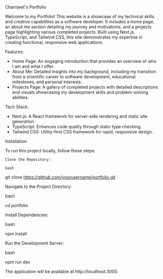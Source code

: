 Charnjeet's Portfolio

Welcome to my Portfolio! This website is a showcase of my technical skills and creative capabilities as a software developer. It includes a home page, an about me section detailing my journey and motivations, and a projects page highlighting various completed projects. Built using Next.js, TypeScript, and Tailwind CSS, this site demonstrates my expertise in creating functional, responsive web applications.

Features:

- Home Page: An engaging introduction that provides an overview of who I am and what I offer.
- About Me: Detailed insights into my background, including my transition from a scientific career to software development, educational milestones, and personal interests.
- Projects Page: A gallery of completed projects with detailed descriptions and visuals showcasing my development skills and problem-solving abilities.

Tech Stack:

- Next.js: A React framework for server-side rendering and static site generation.
- TypeScript: Enhances code quality through static type checking.
- Tailwind CSS: Utility-first CSS framework for rapid, responsive design.

Installation

To run this project locally, follow these steps:

    Clone the Repository:

    bash

git clone https://github.com/yourusername/portfolio.git

Navigate to the Project Directory:

bash

cd portfolio

Install Dependencies:

bash

npm install

Run the Development Server:

bash

npm run dev

The application will be available at http://localhost:3000.
